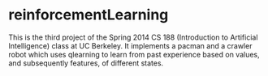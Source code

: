 reinforcementLearning
=====================

This is the third project of the Spring 2014 CS 188 (Introduction to Artificial Intelligence) class at UC Berkeley. It implements a pacman and a crawler robot which uses qlearning to learn from past experience based on values, and subsequently features, of different states.
